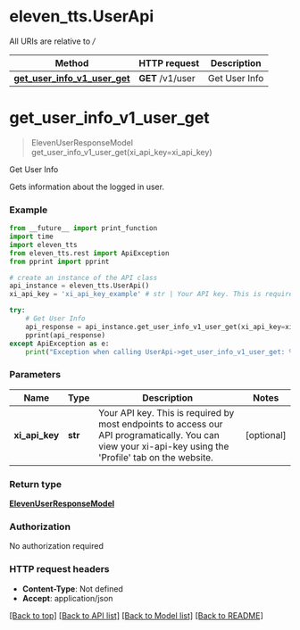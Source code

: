 # eleven_tts.UserApi

All URIs are relative to */*

Method | HTTP request | Description
------------- | ------------- | -------------
[**get_user_info_v1_user_get**](UserApi.md#get_user_info_v1_user_get) | **GET** /v1/user | Get User Info

# **get_user_info_v1_user_get**
> ElevenUserResponseModel get_user_info_v1_user_get(xi_api_key=xi_api_key)

Get User Info

Gets information about the logged in user.

### Example
```python
from __future__ import print_function
import time
import eleven_tts
from eleven_tts.rest import ApiException
from pprint import pprint

# create an instance of the API class
api_instance = eleven_tts.UserApi()
xi_api_key = 'xi_api_key_example' # str | Your API key. This is required by most endpoints to access our API programatically. You can view your xi-api-key using the 'Profile' tab on the website. (optional)

try:
    # Get User Info
    api_response = api_instance.get_user_info_v1_user_get(xi_api_key=xi_api_key)
    pprint(api_response)
except ApiException as e:
    print("Exception when calling UserApi->get_user_info_v1_user_get: %s\n" % e)
```

### Parameters

Name | Type | Description  | Notes
------------- | ------------- | ------------- | -------------
 **xi_api_key** | **str**| Your API key. This is required by most endpoints to access our API programatically. You can view your xi-api-key using the &#x27;Profile&#x27; tab on the website. | [optional] 

### Return type

[**ElevenUserResponseModel**](ElevenUserResponseModel.md)

### Authorization

No authorization required

### HTTP request headers

 - **Content-Type**: Not defined
 - **Accept**: application/json

[[Back to top]](#) [[Back to API list]](../README.md#documentation-for-api-endpoints) [[Back to Model list]](../README.md#documentation-for-models) [[Back to README]](../README.md)

